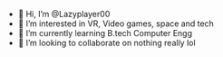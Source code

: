- 👋 Hi, I’m @Lazyplayer00
- 👀 I’m interested in VR, Video games, space and tech
- 🌱 I’m currently learning B.tech Computer Engg
- 💞️ I’m looking to collaborate on nothing really lol

<!---
Lazyplayer00/Lazyplayer00 is a ✨ special ✨ repository because its `README.md` (this file) appears on your GitHub profile.
You can click the Preview link to take a look at your changes.
--->
